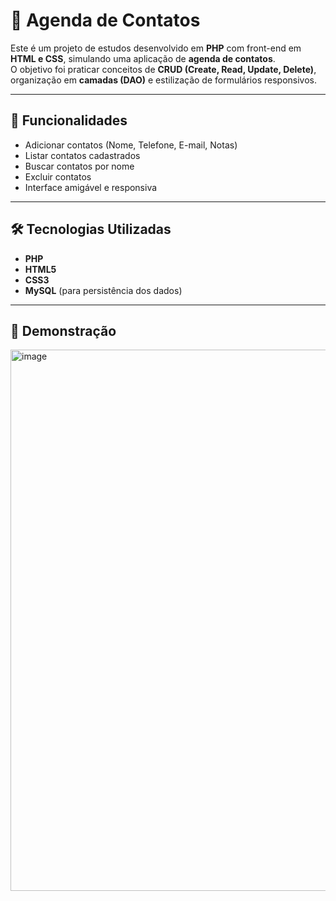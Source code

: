 # 📒 Agenda de Contatos

Este é um projeto de estudos desenvolvido em **PHP** com front-end em **HTML e CSS**, simulando uma aplicação de **agenda de contatos**.  
O objetivo foi praticar conceitos de **CRUD (Create, Read, Update, Delete)**, organização em **camadas (DAO)** e estilização de formulários responsivos.

---

## 🚀 Funcionalidades
- Adicionar contatos (Nome, Telefone, E-mail, Notas)
- Listar contatos cadastrados
- Buscar contatos por nome
- Excluir contatos
- Interface amigável e responsiva

---

## 🛠️ Tecnologias Utilizadas
- **PHP** 
- **HTML5**
- **CSS3**
- **MySQL** (para persistência dos dados)

---

## 📸 Demonstração
<img width="1347" height="866" alt="image" src="https://github.com/user-attachments/assets/bcfd7030-399c-4386-ae15-54ef20b078c2" />
